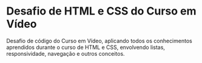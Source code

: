 <h1>Desafio de HTML e CSS do Curso em Vídeo </h1>

Desafio de código do Curso em Vídeo, aplicando todos os conhecimentos aprendidos durante o curso de HTML e CSS, envolvendo listas, responsividade, navegação e outros conceitos.
